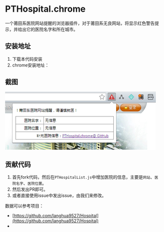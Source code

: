 # PTHospital.chrome

一个莆田系医院网站提醒的浏览器插件，对于莆田系无良网站，将显示红色警告提示，并给出它的医院名字和所在城市。

## 安装地址

1. 下载本代码安装
2. chrome安装地址：[]()

## 截图

![screenshot.png](screenshot.png)


## 贡献代码

1. 首先fork代码，然后在`PTHospitalList.js`中增加医院的信息，主要是`网站`、`医院名字`、`医院位置`。
2. 然后发出PR即可。
3. 或者直接使用issue中发出issue，由我们来修改。

数据可以参考项目：

 - [https://github.com/langhua9527/Hospital](https://github.com/langhua9527/Hospital)
 - 
